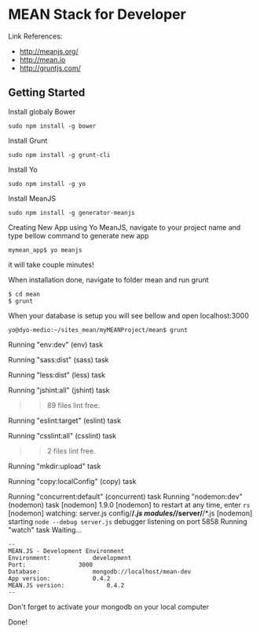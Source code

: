 # MEAN Stack for Developer

Link References:

* http://meanjs.org/
* http://mean.io
* http://gruntjs.com/

## Getting Started

Install globaly Bower

	sudo npm install -g bower


Install Grunt

	sudo npm install -g grunt-cli

Install Yo	

	sudo npm install -g yo

Install MeanJS

	sudo npm install -g generator-meanjs

Creating New App using Yo MeanJS, navigate to your project name and type bellow command to generate new app

	mymean_app$	yo meanjs

it will take couple minutes!

When installation done, navigate to folder mean and run grunt

	$ cd mean
	$ grunt

When your database is setup you will see bellow and open localhost:3000

	yo@dyo-medio:~/sites_mean/myMEANProject/mean$ grunt
Running "env:dev" (env) task

Running "sass:dist" (sass) task

Running "less:dist" (less) task

Running "jshint:all" (jshint) task
>> 89 files lint free.

Running "eslint:target" (eslint) task

Running "csslint:all" (csslint) task
>> 2 files lint free.

Running "mkdir:upload" task

Running "copy:localConfig" (copy) task


Running "concurrent:default" (concurrent) task
    Running "nodemon:dev" (nodemon) task
    [nodemon] 1.9.0
    [nodemon] to restart at any time, enter `rs`
    [nodemon] watching: server.js config/**/*.js modules/*/server/**/*.js
    [nodemon] starting `node --debug server.js`
    debugger listening on port 5858
    Running "watch" task
    Waiting...
    
    
    --
    MEAN.JS - Development Environment
    Environment:			development
    Port:				3000
    Database:				mongodb://localhost/mean-dev
    App version:			0.4.2
    MEAN.JS version:			0.4.2
    --

Don't forget to activate your mongodb on your local computer

Done!






